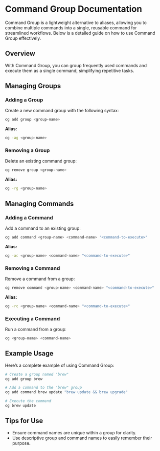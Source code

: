 # Command Group Documentation

Command Group is a lightweight alternative to aliases, allowing you to combine multiple commands into a single, reusable command for streamlined workflows. Below is a detailed guide on how to use Command Group effectively.

## Overview

With Command Group, you can group frequently used commands and execute them as a single command, simplifying repetitive tasks.

## Managing Groups

### Adding a Group
Create a new command group with the following syntax:

```bash
cg add group <group-name>
```

**Alias:**
```bash
cg -ag <group-name>
```

### Removing a Group
Delete an existing command group:

```bash
cg remove group <group-name>
```

**Alias:**
```bash
cg -rg <group-name>
```

## Managing Commands

### Adding a Command
Add a command to an existing group:

```bash
cg add command <group-name> <command-name> "<command-to-execute>"
```

**Alias:**
```bash
cg -ac <group-name> <command-name> "<command-to-execute>"
```

### Removing a Command
Remove a command from a group:

```bash
cg remove command <group-name> <command-name> "<command-to-execute>"
```

**Alias:**
```bash
cg -rc <group-name> <command-name> "<command-to-execute>"
```

### Executing a Command
Run a command from a group:

```bash
cg <group-name> <command-name>
```

## Example Usage

Here’s a complete example of using Command Group:

```bash
# Create a group named "brew"
cg add group brew

# Add a command to the "brew" group
cg add command brew update "brew update && brew upgrade"

# Execute the command
cg brew update
```

## Tips for Use
- Ensure command names are unique within a group for clarity.
- Use descriptive group and command names to easily remember their purpose.